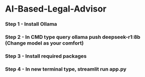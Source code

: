 # AI-Based-Legal-Advisor
### Step 1 - Install Ollama
### Step 2 - In CMD type query ollama push deepseek-r1:8b (Change model as your comfort)
### Step 3 - Install required packages
### Step 4 - In new terminal type, streamlit run app.py

